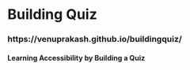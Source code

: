 <h1>Building Quiz</h1>

<h3>https://venuprakash.github.io/buildingquiz/</h3>
<h4>Learning Accessibility by Building a Quiz</h4>
